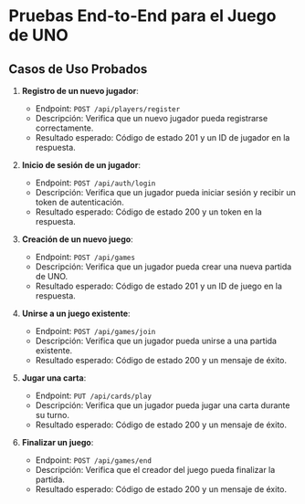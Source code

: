 # Pruebas End-to-End para el Juego de UNO

## Casos de Uso Probados

1. **Registro de un nuevo jugador**:
   - Endpoint: `POST /api/players/register`
   - Descripción: Verifica que un nuevo jugador pueda registrarse correctamente.
   - Resultado esperado: Código de estado 201 y un ID de jugador en la respuesta.

2. **Inicio de sesión de un jugador**:
   - Endpoint: `POST /api/auth/login`
   - Descripción: Verifica que un jugador pueda iniciar sesión y recibir un token de autenticación.
   - Resultado esperado: Código de estado 200 y un token en la respuesta.

3. **Creación de un nuevo juego**:
   - Endpoint: `POST /api/games`
   - Descripción: Verifica que un jugador pueda crear una nueva partida de UNO.
   - Resultado esperado: Código de estado 201 y un ID de juego en la respuesta.

4. **Unirse a un juego existente**:
   - Endpoint: `POST /api/games/join`
   - Descripción: Verifica que un jugador pueda unirse a una partida existente.
   - Resultado esperado: Código de estado 200 y un mensaje de éxito.

5. **Jugar una carta**:
   - Endpoint: `PUT /api/cards/play`
   - Descripción: Verifica que un jugador pueda jugar una carta durante su turno.
   - Resultado esperado: Código de estado 200 y un mensaje de éxito.

6. **Finalizar un juego**:
   - Endpoint: `POST /api/games/end`
   - Descripción: Verifica que el creador del juego pueda finalizar la partida.
   - Resultado esperado: Código de estado 200 y un mensaje de éxito.
